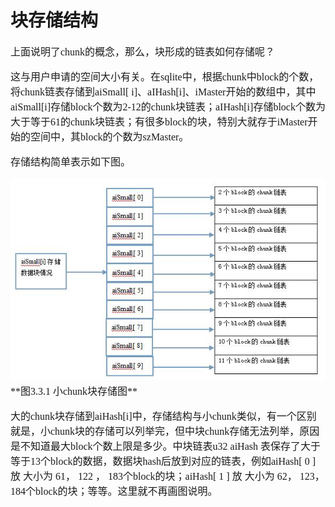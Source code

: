# 块存储结构
<font face="微软雅黑" size="3px">

上面说明了chunk的概念，那么，块形成的链表如何存储呢？

这与用户申请的空间大小有关。在sqlite中，根据chunk中block的个数，将chunk链表存储到aiSmall[ i]、aIHash[i]、iMaster开始的数组中，其中aiSmall[i]存储block个数为2-12的chunk块链表；aIHash[i]存储block个数为大于等于61的chunk块链表；有很多block的块，特别大就存于iMaster开始的空间中，其block的个数为szMaster。

存储结构简单表示如下图。

<img src="\part3\4.JPG">
**图3.3.1 小chunk块存储图**

大的chunk块存储到aiHash[i]中，存储结构与小chunk类似，有一个区别就是，小chunk块的存储可以列举完，但中块chunk存储无法列举，原因是不知道最大block个数上限是多少。中块链表u32 aiHash 表保存了大于等于13个block的数据，数据块hash后放到对应的链表，例如aiHash[ 0 ] 放 大小为 61， 122 ， 183个block的块；aiHash[ 1 ] 放 大小为 62， 123，184个block的块；等等。这里就不再画图说明。
